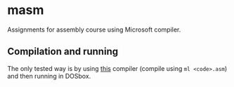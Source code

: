 # masm
Assignments for assembly course using Microsoft compiler.

## Compilation and running
The only tested way is by using [this](http://home.agh.edu.pl/~dlugopol/asm/masm.zip) compiler (compile using `ml <code>.asm`) and then running in DOSbox.
